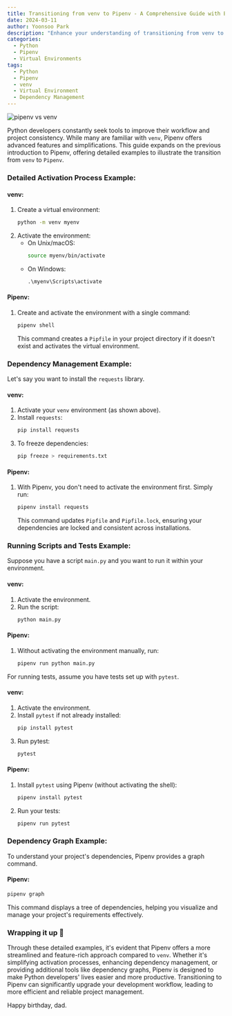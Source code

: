 ```yaml
---
title: Transitioning from venv to Pipenv - A Comprehensive Guide with Examples
date: 2024-03-11
author: Yoonsoo Park
description: "Enhance your understanding of transitioning from venv to Pipenv in Python development with detailed examples. Learn about activation processes, dependency management, and key features through practical scenarios."
categories:
  - Python
  - Pipenv
  - Virtual Environments
tags:
  - Python
  - Pipenv
  - venv
  - Virtual Environment
  - Dependency Management
---
```


![pipenv vs venv](images/oni-birthday-cake.webp)

Python developers constantly seek tools to improve their workflow and project consistency. While many are familiar with `venv`, Pipenv offers advanced features and simplifications. This guide expands on the previous introduction to Pipenv, offering detailed examples to illustrate the transition from `venv` to `Pipenv`.

### Detailed Activation Process Example:

#### venv:

1. Create a virtual environment:
   ```bash
   python -m venv myenv
   ```
2. Activate the environment:
   - On Unix/macOS:
     ```bash
     source myenv/bin/activate
     ```
   - On Windows:
     ```cmd
     .\myenv\Scripts\activate
     ```

#### Pipenv:

1. Create and activate the environment with a single command:
   ```bash
   pipenv shell
   ```
   This command creates a `Pipfile` in your project directory if it doesn't exist and activates the virtual environment.

### Dependency Management Example:

Let's say you want to install the `requests` library.

#### venv:

1. Activate your `venv` environment (as shown above).
2. Install `requests`:
   ```bash
   pip install requests
   ```
3. To freeze dependencies:
   ```bash
   pip freeze > requirements.txt
   ```

#### Pipenv:

1. With Pipenv, you don't need to activate the environment first. Simply run:
   ```bash
   pipenv install requests
   ```
   This command updates `Pipfile` and `Pipfile.lock`, ensuring your dependencies are locked and consistent across installations.

### Running Scripts and Tests Example:

Suppose you have a script `main.py` and you want to run it within your environment.

#### venv:

1. Activate the environment.
2. Run the script:
   ```bash
   python main.py
   ```

#### Pipenv:

1. Without activating the environment manually, run:
   ```bash
   pipenv run python main.py
   ```

For running tests, assume you have tests set up with `pytest`.

#### venv:

1. Activate the environment.
2. Install `pytest` if not already installed:
   ```bash
   pip install pytest
   ```
3. Run pytest:
   ```bash
   pytest
   ```

#### Pipenv:

1. Install `pytest` using Pipenv (without activating the shell):
   ```bash
   pipenv install pytest
   ```
2. Run your tests:
   ```bash
   pipenv run pytest
   ```

### Dependency Graph Example:

To understand your project's dependencies, Pipenv provides a graph command.

#### Pipenv:

```bash
pipenv graph
```

This command displays a tree of dependencies, helping you visualize and manage your project's requirements effectively.

### Wrapping it up 👏

Through these detailed examples, it's evident that Pipenv offers a more streamlined and feature-rich approach compared to `venv`. Whether it's simplifying activation processes, enhancing dependency management, or providing additional tools like dependency graphs, Pipenv is designed to make Python developers' lives easier and more productive. Transitioning to Pipenv can significantly upgrade your development workflow, leading to more efficient and reliable project management.

Happy birthday, dad.
